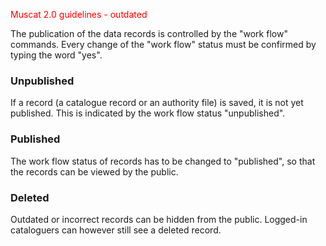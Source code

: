 <font color="#ff0000">Muscat 2.0 guidelines - outdated</font>

The publication of the data records is controlled by the "work flow" commands. Every change of the "work flow" status must be confirmed by typing the word "yes".

### Unpublished

If a record (a catalogue record or an authority file) is saved, it is not yet published. This is indicated by the work flow status "unpublished".

### Published

The work flow status of records has to be changed to "published", so that the records can be viewed by the public.

### Deleted

Outdated or incorrect records can be hidden from the public. Logged-in cataloguers can however still see a deleted record.